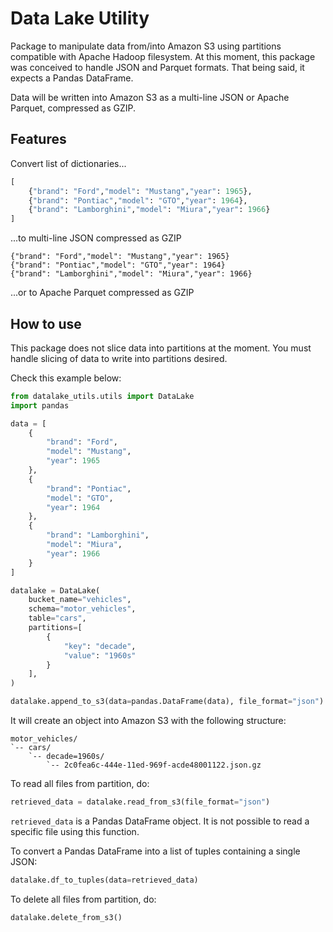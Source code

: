 # Data Lake Utility
Package to manipulate data from/into Amazon S3 using partitions compatible with Apache Hadoop filesystem.
At this moment, this package was conceived to handle JSON and Parquet formats. That being said, it expects a Pandas DataFrame.

Data will be written into Amazon S3 as a multi-line JSON or Apache Parquet, compressed as GZIP.
## Features
Convert list of dictionaries...
```python
[
    {"brand": "Ford","model": "Mustang","year": 1965},
    {"brand": "Pontiac","model": "GTO","year": 1964},
    {"brand": "Lamborghini","model": "Miura","year": 1966}
]
```
...to multi-line JSON compressed as GZIP
```text
{"brand": "Ford","model": "Mustang","year": 1965}
{"brand": "Pontiac","model": "GTO","year": 1964}
{"brand": "Lamborghini","model": "Miura","year": 1966}
```

...or to Apache Parquet compressed as GZIP


## How to use
This package does not slice data into partitions at the moment. You must handle slicing of data to write into partitions desired.

Check this example below:
```python
from datalake_utils.utils import DataLake
import pandas

data = [
    {
        "brand": "Ford",
        "model": "Mustang",
        "year": 1965
    },
    {
        "brand": "Pontiac",
        "model": "GTO",
        "year": 1964
    },
    {
        "brand": "Lamborghini",
        "model": "Miura",
        "year": 1966
    }
]

datalake = DataLake(
    bucket_name="vehicles",
    schema="motor_vehicles",
    table="cars",
    partitions=[
        {
            "key": "decade",
            "value": "1960s"
        }
    ],
)

datalake.append_to_s3(data=pandas.DataFrame(data), file_format="json")
```

It will create an object into Amazon S3 with the following structure:
```
motor_vehicles/
`-- cars/
    `-- decade=1960s/
        `-- 2c0fea6c-444e-11ed-969f-acde48001122.json.gz
```

To read all files from partition, do:
```python
retrieved_data = datalake.read_from_s3(file_format="json")
```
`retrieved_data` is a Pandas DataFrame object. It is not possible to read a specific file using this function.


To convert a Pandas DataFrame into a list of tuples containing a single JSON:
```python
datalake.df_to_tuples(data=retrieved_data)
```


To delete all files from partition, do:
```python
datalake.delete_from_s3()
```